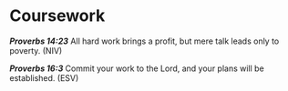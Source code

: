 # Coursework

***Proverbs 14:23***
All hard work brings a profit, but mere talk leads only to poverty. (NIV)

***Proverbs 16:3***
Commit your work to the Lord, and your plans will be established. (ESV)
